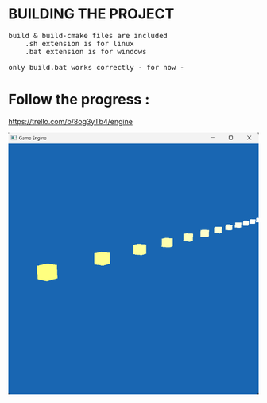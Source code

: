 # BUILDING THE PROJECT
<pre>
build & build-cmake files are included
    .sh extension is for linux
    .bat extension is for windows

only build.bat works correctly - for now -
</pre>

# Follow the progress : 
  https://trello.com/b/8og3yTb4/engine


![Alt text](demo1.png)